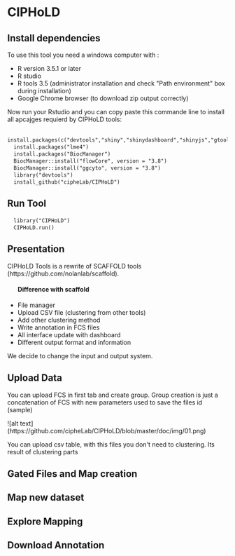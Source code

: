 # CIPHoLD
<h2> Install dependencies </h2>
To use this tool you need a windows computer with :
<ul>
  <li>R version 3.5.1 or later </li>
  <li>R studio </li>
  <li>R tools 3.5 (administrator installation and check "Path environment" box during installation)</li>
  <li>Google Chrome browser (to download zip output correctly)</li>
</ul>
<p>Now run your Rstudio and you can copy paste this commande line to install all apcajges requierd by CIPHoLD tools: </p>

```
  install.packages(c("devtools","shiny","shinydashboard","shinyjs","gtools","shinyHeatmaply"))
  install.packages("lme4")
  install.packages("BiocManager")
  BiocManager::install("flowCore", version = "3.8")
  BiocManager::install("ggcyto", version = "3.8")
  library("devtools")
  install_github("cipheLab/CIPHoLD")
```

<h2> Run Tool </h2>

```
  library("CIPHoLD")
  CIPHoLD.run()
```

<h2> Presentation </h2>
CIPHoLD Tools is a rewrite of SCAFFOLD tools (https://github.com/nolanlab/scaffold). 
<ul> <h4>Difference with scaffold</h4> 
  <li> File manager </li>
  <li> Upload CSV file (clustering from other tools) </li>
  <li> Add other clustering method </li>
  <li> Write annotation in FCS files </li>
  <li> All interface update with dashboard </li>
  <li> Different output format and information </li>
</ul>
We decide to change the input and output system. 

<h2> Upload Data </h2>
<p>You can upload FCS in first tab and create group. Group creation is just a concatenation of FCS with new parameters used to save the files id (sample)</p>
![alt text](https://github.com/cipheLab/CIPHoLD/blob/master/doc/img/01.png)

<p>You can upload csv table, with this files you don't need to clustering. Its result of clustering parts </p>
  
 <h2 Clustering </h2>
 
 
 <h2> Gated Files and Map creation </h2>
 
 
 <h2> Map new dataset </h2>
 
 
 <h2> Explore Mapping </h2>
 
 
 <h2> Download Annotation </h2>
 
 
 

